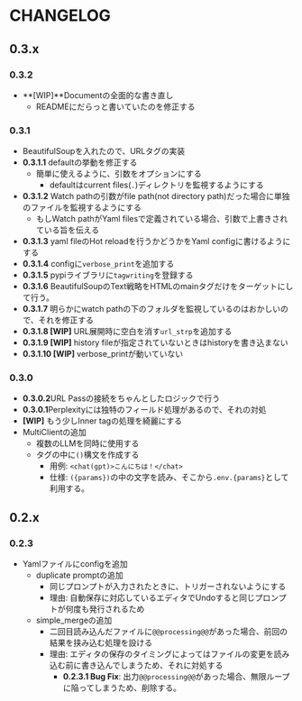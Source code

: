# CHANGELOG

## 0.3.x

### 0.3.2
 - **[WIP]**Documentの全面的な書き直し
   - READMEにだらっと書いていたのを修正する

### 0.3.1
 - BeautifulSoupを入れたので、URLタグの実装
 - **0.3.1.1** defaultの挙動を修正する
   - 簡単に使えるように、引数をオプションにする
     - defaultはcurrent files(`.`)ディレクトリを監視するようにする
 - **0.3.1.2**  Watch pathの引数がfile path(not directory path)だった場合に単独のファイルを監視するようにする
   - もしWatch pathがYaml filesで定義されている場合、引数で上書きされている旨を伝える
 - **0.3.1.3** yaml fileのHot reloadを行うかどうかをYaml configに書けるようにする
 - **0.3.1.4** configに`verbose_print`を追加する
 - **0.3.1.5** pypiライブラリに`tagwriting`を登録する
 - **0.3.1.6** BeautifulSoupのText戦略をHTMLのmainタグだけをターゲットにして行う。
 - **0.3.1.7** 明らかにwatch pathの下のフォルダを監視しているのはおかしいので、それを修正する
 - **0.3.1.8 [WIP]** URL展開時に空白を消す`url_strp`を追加する
 - **0.3.1.9 [WIP]** history fileが指定されていないときはhistoryを書き込まない 
 - **0.3.1.10 [WIP]** verbose_printが動いていない

### 0.3.0
- **0.3.0.2**URL Passの接続をちゃんとしたロジックで行う
- **0.3.0.1**Perplexityには独特のフィールド処理があるので、それの対処
- **[WIP]** もう少しInner tagの処理を綺麗にする
- MultiClientの追加
  - 複数のLLMを同時に使用する
  - タグの中に`()`構文を作成する
    - 用例: `<chat(gpt)>こんにちは！</chat>`
    - 仕様: `({params})`の中の文字を読み、そこから`.env.{params}`として利用する。

## 0.2.x

### 0.2.3

- Yamlファイルにconfigを追加
  - duplicate promptの追加
    - 同じプロンプトが入力されたときに、トリガーされないようにする
    - 理由: 自動保存に対応しているエディタでUndoすると同じプロンプトが何度も発行されるため
  - simple_mergeの追加
    - 二回目読み込んだファイルに`@@processing@@`があった場合、前回の結果を挟み込む処理を設ける
    - 理由: エディタの保存のタイミングによってはファイルの変更を読み込む前に書き込んでしまうため、それに対処する
      -  **0.2.3.1 Bug Fix**: 出力`@@processing@@`があった場合、無限ループに陥ってしまうため、削除する。